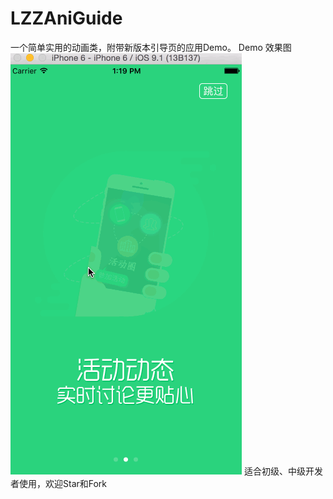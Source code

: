 # LZZAniGuide
一个简单实用的动画类，附带新版本引导页的应用Demo。
Demo 效果图
![image](https://raw.githubusercontent.com/IOSLZZ/LZZAniGuide/master/Untitled4.gif) 
适合初级、中级开发者使用，欢迎Star和Fork


